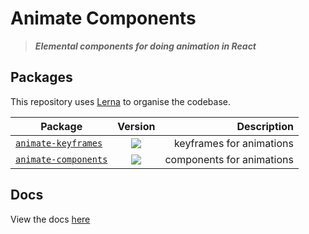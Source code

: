 # Animate Components

> ***Elemental components for doing animation in React***

## Packages
This repository uses [Lerna](https://lernajs.io/) to organise the codebase.

| Package        | Version           | Description  |
| ------------- |:-------------:| -----:|
| [`animate-keyframes`](./packages/animate-keyframes)       | ![](https://img.shields.io/badge/npm-v0.0.3-blue.svg)  | keyframes for animations |
| [`animate-components`](./packages/animate-components)      | ![](https://img.shields.io/badge/npm-v1.3.0-blue.svg)      |   components for animations |



## Docs
View the docs [here](./packages)
